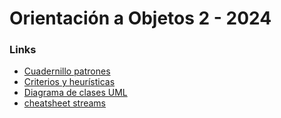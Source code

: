 # Orientación a Objetos 2 - 2024

### Links
- [Cuadernillo patrones](https://docs.google.com/document/d/1c_AeKm0SXxLaahlvuN-_vftr1kF9A14OEqqVGl2ACMU/edit#heading=h.43t77rj5n9ud)
- [Criterios y heurísticas](https://docs.google.com/document/d/1qTUDFisMyXvH4q5uVhH9Fuckw2dsgamxCCb5n6xLmuw/edit#heading=h.s1rzkdyacobh)
- [Diagrama de clases UML](https://docs.google.com/document/d/1lOR3UygSeq6UN3Zjx7Tk5GTH107QAJvvxjO1eCvlbbs/edit#heading=h.30j0zll)
- [cheatsheet streams](https://docs.google.com/document/d/10tt2XLpDU_l7CeXE6QY9mccPk2u5_3iYYR7rvMCfBGA/edit)

